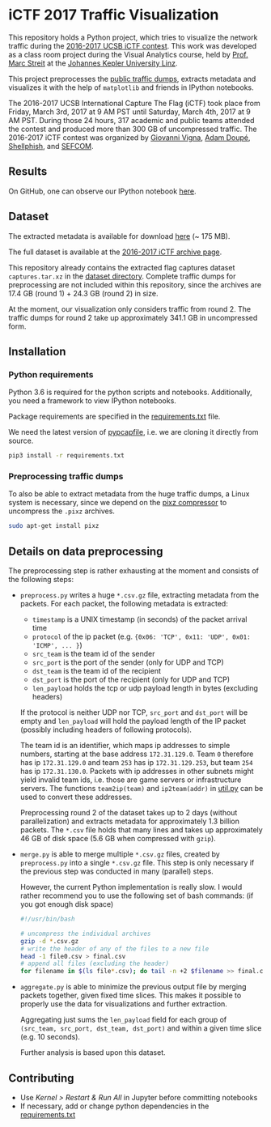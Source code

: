 # iCTF 2017 Traffic Visualization

This repository holds a Python project, which tries to visualize the network traffic during the [2016-2017 UCSB iCTF contest](https://ictf.cs.ucsb.edu/archive/2016-2017/website/).
This work was developed as a class room project during the Visual Analytics course, held by [Prof. Marc Streit](https://github.com/mstreit) at the [Johannes Kepler University Linz](http://www.jku.at).

This project preprocesses the [public traffic dumps](https://ictf.cs.ucsb.edu/pages/the-2016-2017-ictf.html), extracts metadata and visualizes it with the help of `matplotlib` and friends in IPython notebooks.

The 2016-2017 UCSB International Capture The Flag (iCTF) took place from Friday, March 3rd, 2017 at 9 AM PST until Saturday, March 4th, 2017 at 9 AM PST.
During those 24 hours, 317 academic and public teams attended the contest and produced more than 300 GB of uncompressed traffic.
The 2016-2017 iCTF contest was organized by [Giovanni Vigna](http://www.cs.ucsb.edu/~vigna/), [Adam Doupé](http://adamdoupe.com/), [Shellphish](http://www.shellphish.net/), and [SEFCOM](http://sefcom.asu.edu/). 

## Results

On GitHub, one can observe our IPython notebook [here](src/ictf2017-traffic-visualization.ipynb).

## Dataset

The extracted metadata is available for download [here](https://www.dropbox.com/s/ywhb03mvzdo40da/traffic_2_60sec.csv.gz?dl=1) (~ 175 MB).

The full dataset is available at the [2016-2017 iCTF archive page](https://ictf.cs.ucsb.edu/pages/the-2016-2017-ictf.html).

This repository already contains the extracted flag captures dataset `captures.tar.xz` in the [dataset directory](dataset/captures).
Complete traffic dumps for preprocessing are not included within this repository, since the archives are 17.4 GB (round 1) + 24.3 GB (round 2) in size.

At the moment, our visualization only considers traffic from round 2.
The traffic dumps for round 2 take up approximately 341.1 GB in uncompressed form.

## Installation

### Python requirements

Python 3.6 is required for the python scripts and notebooks.
Additionally, you need a framework to view IPython notebooks.

Package requirements are specified in the [requirements.txt](requirements.txt) file.

We need the latest version of [pypcapfile](https://github.com/kisom/pypcapfile), i.e. we are cloning it directly from source.

```sh
pip3 install -r requirements.txt
```

### Preprocessing traffic dumps

To also be able to extract metadata from the huge traffic dumps, a Linux system is necessary, since we depend on the [pixz compressor](https://github.com/vasi/pixz) to uncompress the `.pixz` archives.

```sh
sudo apt-get install pixz
```

## Details on data preprocessing

The preprocessing step is rather exhausting at the moment and consists of the following steps:

- `preprocess.py` writes a huge `*.csv.gz` file, extracting metadata from the packets. For each packet, the following metadata is extracted:
    - `timestamp` is a UNIX timestamp (in seconds) of the packet arrival time
    - `protocol` of the ip packet (e.g. `{0x06: 'TCP', 0x11: 'UDP', 0x01: 'ICMP', ... }`)
    - `src_team` is the team id of the sender
    - `src_port` is the port of the sender (only for UDP and TCP)
    - `dst_team` is the team id of the recipient
    - `dst_port` is the port of the recipient (only for UDP and TCP)
    - `len_payload` holds the tcp or udp payload length in bytes (excluding headers)
    
    If the protocol is neither UDP nor TCP, `src_port` and `dst_port` will be empty and `len_payload` will hold the payload length of the IP packet (possibly including headers of following protocols).

    The team id is an identifier, which maps ip addresses to simple numbers, starting at the base address `172.31.129.0`. Team `0` therefore has ip `172.31.129.0` and team `253` has ip `172.31.129.253`, but team `254` has ip `172.31.130.0`. Packets with ip addresses in other subnets might yield invalid team ids, i.e. those are game servers or infrastructure servers. The functions `team2ip(team)` and `ip2team(addr)` in [util.py](src/preprocessing/util.py) can be used to convert these addresses.

    Preprocessing round 2 of the dataset takes up to 2 days (without parallelization) and extracts metadata for approximately 1.3 billion packets. The `*.csv` file holds that many lines and takes up approximately 46 GB of disk space (5.6 GB when compressed with `gzip`).

- `merge.py` is able to merge multiple `*.csv.gz` files, created by `preprocess.py` into a single `*.csv.gz` file. This step is only necessary if the previous step was conducted in many (parallel) steps.

    However, the current Python implementation is really slow. I would rather recommend you to use the following set of bash commands: (if you got enough disk space)

    ```sh
    #!/usr/bin/bash

    # uncompress the individual archives
    gzip -d *.csv.gz
    # write the header of any of the files to a new file
    head -1 file0.csv > final.csv
    # append all files (excluding the header)
    for filename in $(ls file*.csv); do tail -n +2 $filename >> final.csv; done
    ```

- `aggregate.py` is able to minimize the previous output file by merging packets together, given fixed time slices. This makes it possible to properly use the data for visualizations and further extraction.

    Aggregating just sums the `len_payload` field for each group of `(src_team, src_port, dst_team, dst_port)` and within a given time slice (e.g. 10 seconds).

    Further analysis is based upon this dataset.

## Contributing

- Use _Kernel > Restart & Run All_ in Jupyter before committing notebooks
- If necessary, add or change python dependencies in the [requirements.txt](requirements.txt)